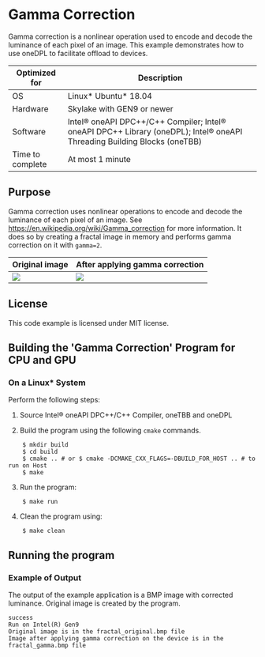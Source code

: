# Gamma Correction
Gamma correction is a nonlinear operation used to encode and decode the luminance of each pixel of an image.
This example demonstrates how to use oneDPL to facilitate offload to devices.

| Optimized for                   | Description                                                                                                                          |
|---------------------------------|--------------------------------------------------------------------------------------------------------------------------------------|
| OS                              | Linux* Ubuntu* 18.04                                                                                                                 |
| Hardware                        | Skylake with GEN9 or newer                                                                                                           |
| Software                        | Intel&reg; oneAPI DPC++/C++ Compiler; Intel&reg; oneAPI DPC++ Library (oneDPL); Intel&reg; oneAPI Threading Building Blocks (oneTBB) |
| Time to complete                | At most 1 minute                                                                                                                     |

## Purpose

Gamma correction uses nonlinear operations to encode and decode the luminance of each pixel of an image.
See https://en.wikipedia.org/wiki/Gamma_correction for more information.
It does so by creating a fractal image in memory and performs gamma correction on it with `gamma=2`.

|Original image | After applying gamma correction |
|---|---|
|<img src="images/original.bmp">|<img src="images/gamma.bmp">|

## License

This code example is licensed under MIT license.

## Building the 'Gamma Correction' Program for CPU and GPU

### On a Linux* System
Perform the following steps:

1. Source Intel&reg; oneAPI DPC++/C++ Compiler, oneTBB and oneDPL

2. Build the program using the following `cmake` commands.
```
    $ mkdir build
    $ cd build
    $ cmake .. # or $ cmake -DCMAKE_CXX_FLAGS=-DBUILD_FOR_HOST .. # to run on Host
    $ make
```

3. Run the program:
```
    $ make run
```

4. Clean the program using:
```
    $ make clean
```

## Running the program
### Example of Output

The output of the example application is a BMP image with corrected luminance. Original image is created by the program.
```
success
Run on Intel(R) Gen9
Original image is in the fractal_original.bmp file
Image after applying gamma correction on the device is in the fractal_gamma.bmp file
```
